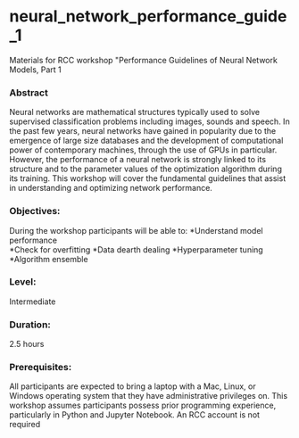 # neural_network_performance_guide_1

Materials for RCC workshop "Performance Guidelines of Neural Network Models, Part 1

### Abstract
Neural networks are mathematical structures typically used to solve supervised classification problems including images, sounds and speech.  In the past few years, neural networks have gained in popularity due to the emergence of large size databases and the development of computational power of contemporary machines, through the use of GPUs in particular. However, the performance of a neural network is strongly linked to its structure and to the parameter values of the optimization algorithm during its training.  This workshop will cover the fundamental guidelines that assist in understanding and optimizing network performance. 

### Objectives:
During the workshop participants will be able to:
*Understand model performance<br>
*Check for overfitting
*Data dearth dealing
*Hyperparameter tuning
*Algorithm ensemble

### Level: 
Intermediate
### Duration: 
2.5 hours
### Prerequisites: 
All participants are expected to bring a laptop with a Mac, Linux, or Windows operating system that they have administrative privileges on.  This workshop assumes participants possess prior programming experience, particularly in Python and Jupyter Notebook. An RCC account is not required
